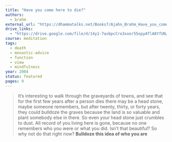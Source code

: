 ```yaml
---
title: "Have you come here to die?"
authors:
  - brahm
external_url: "https://dhammatalks.net/Books7/Ajahn_Brahm_Have_you_come_here_to_die.htm"
drive_links:
  - "https://drive.google.com/file/d/14y1-7avbpcCro3xoor55opyATlA8YfUN/view?usp=drivesdk"
course: meditation
tags:
  - death
  - monastic-advice
  - function
  - view
  - mindfulness
year: 2004
status: featured
pages: 9
---
```


> It’s interesting to walk through the graveyards of towns, and see that for the first few years after a person dies there may be a head stone, maybe someone remembers, but after twenty, thirty, or forty years, they could bulldoze the graves because the land is so valuable and plant somebody else in there. So even your head stone just crumbles to dust. All record of you living here is gone, because no one remembers who you were or what you did. Isn’t that beautiful? So why not do that right now? **Bulldoze this idea of who you are**

